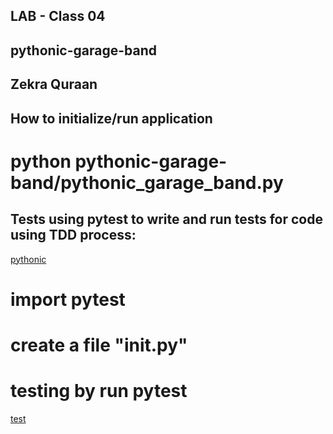 ## LAB - Class 04
## pythonic-garage-band
## Zekra Quraan
## How to initialize/run application

# python pythonic-garage-band/pythonic_garage_band.py
## Tests using pytest to write and run tests for code using TDD process:
[pythonic](../pythonic-garage-band/pythonic_garage_band/pythonic_garage_band.py)


# import pytest
# create a file "init.py"
# testing by run pytest
[test](./tests/test_band.py)